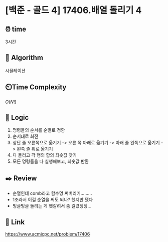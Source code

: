 # [백준 - 골드 4] 17406.배열 돌리기 4
 
## ⏰  **time**
3시간

## :pushpin: **Algorithm**
시뮬레이션

## ⏲️**Time Complexity**
$O(N!)$

## :round_pushpin: **Logic**
1. 명령들의 순서를 순열로 정함
2. 순서대로 회전
3. 상단 줄 오른쪽으로 옮기기 -> 오른 쪽 아래로 옮기기 -> 아래 줄 왼쪽으로 옮기기 -> 왼쪽 줄 위로 옮기기
4. 다 돌리고 각 행의 합의 최솟값 찾기
5. 모든 명령들을 다 실행해보고, 최솟값 반환

## :black_nib: **Review**
- 순열인데 comb라고 함수명 써버리기.........
- 1초라서 이걸 순열을 써도 되나? 했지만 됐다
- 빙글빙글 돌리는 게 헷갈려서 좀 걸렸딩딩...

## 📡 Link
https://www.acmicpc.net/problem/17406
